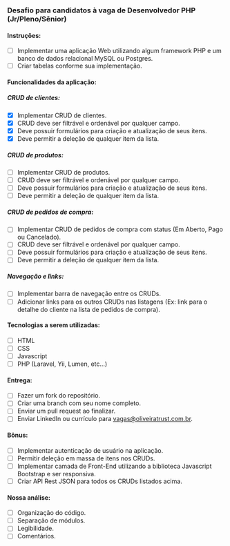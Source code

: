 ### Desafio para candidatos à vaga de Desenvolvedor PHP (Jr/Pleno/Sênior)

#### Instruções:
- [ ] Implementar uma aplicação Web utilizando algum framework PHP e um banco de dados relacional MySQL ou Postgres.
- [ ] Criar tabelas conforme sua implementação.

#### Funcionalidades da aplicação:

##### CRUD de clientes:
- [x] Implementar CRUD de clientes.
- [x] CRUD deve ser filtrável e ordenável por qualquer campo.
- [x] Deve possuir formulários para criação e atualização de seus itens.
- [x] Deve permitir a deleção de qualquer item da lista.

##### CRUD de produtos:
- [ ] Implementar CRUD de produtos.
- [ ] CRUD deve ser filtrável e ordenável por qualquer campo.
- [ ] Deve possuir formulários para criação e atualização de seus itens.
- [ ] Deve permitir a deleção de qualquer item da lista.

##### CRUD de pedidos de compra:
- [ ] Implementar CRUD de pedidos de compra com status (Em Aberto, Pago ou Cancelado).
- [ ] CRUD deve ser filtrável e ordenável por qualquer campo.
- [ ] Deve possuir formulários para criação e atualização de seus itens.
- [ ] Deve permitir a deleção de qualquer item da lista.

##### Navegação e links:
- [ ] Implementar barra de navegação entre os CRUDs.
- [ ] Adicionar links para os outros CRUDs nas listagens (Ex: link para o detalhe do cliente na lista de pedidos de compra).

#### Tecnologias a serem utilizadas:
- [ ] HTML
- [ ] CSS
- [ ] Javascript
- [ ] PHP (Laravel, Yii, Lumen, etc...)

#### Entrega:
- [ ] Fazer um fork do repositório.
- [ ] Criar uma branch com seu nome completo.
- [ ] Enviar um pull request ao finalizar.
- [ ] Enviar LinkedIn ou currículo para vagas@oliveiratrust.com.br.

#### Bônus:
- [ ] Implementar autenticação de usuário na aplicação.
- [ ] Permitir deleção em massa de itens nos CRUDs.
- [ ] Implementar camada de Front-End utilizando a biblioteca Javascript Bootstrap e ser responsiva.
- [ ] Criar API Rest JSON para todos os CRUDs listados acima.

#### Nossa análise:
- [ ] Organização do código.
- [ ] Separação de módulos.
- [ ] Legibilidade.
- [ ] Comentários.
